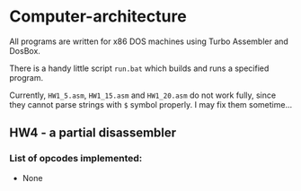 # Computer-architecture
All programs are written for x86 DOS machines using Turbo Assembler and DosBox.

There is a handy little script `run.bat` which builds and runs a specified program.

Currently, `HW1_5.asm`, `HW1_15.asm` and `HW1_20.asm` do not work fully, since they cannot parse strings with `$` symbol properly. I may fix them sometime...

## HW4 - a partial disassembler
### List of opcodes implemented:
* None
